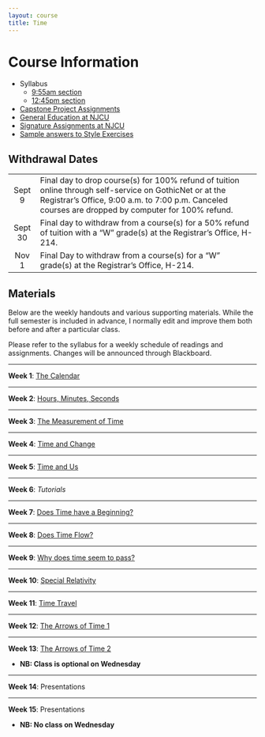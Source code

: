 ```yaml
---
layout: course
title: Time
---
```


# Course Information

+ Syllabus
	+ [9:55am section](Syllabus.pdf)
	+ [12:45pm section](Syllabus2.pdf) 
+ [Capstone Project Assignments](project)
+ [General Education at NJCU](http://www.njcu.edu/department/general-education)
+ [Signature Assignments at NJCU](http://www.njcu.edu/academics/general-education/signature-assignment-information-students)
+ [Sample answers to Style Exercises](answers)

## Withdrawal Dates

|         	 |     |
| :-------------: | ------------- |
| Sept 9| Final day to drop course(s) for 100% refund of tuition online through self-service on GothicNet or at the Registrar’s Office, 9:00 a.m. to 7:00 p.m. Canceled courses are dropped by computer for 100% refund. |
| Sept 30 | Final day to withdraw from a course(s) for a 50% refund of tuition with a “W” grade(s) at the Registrar’s Office, H-214. |
| Nov 1  | Final Day to withdraw from a course(s) for a “W” grade(s) at the Registrar’s Office, H-214.|

## Materials

Below are the weekly handouts and various supporting materials. While the full semester is included in advance, I normally edit and improve them both before and after a particular class. 

Please refer to the syllabus for a weekly schedule of readings and assignments. Changes will be announced through Blackboard. 




---

**Week 1**: [The Calendar](calendar) 


---

**Week 2**: [Hours, Minutes, Seconds](clock) 


---

**Week 3**: [The Measurement of Time](measurement) 


---

**Week 4**: [Time and Change](newton)


---

**Week 5**: [Time and Us](psychology)

---

**Week 6**: *Tutorials*

---

**Week 7**: [Does Time have a Beginning?](beginning)


---
**Week 8**: [Does Time Flow?](flow)

---

**Week 9**: [Why does time seem to pass?](perception)

---

**Week 10**: [Special Relativity](special)

---

**Week 11**: [Time Travel](timetravel)


---

**Week 12**: [The Arrows of Time 1](arrows)


---


**Week 13**: [The Arrows of Time 2](arrows2)

+ **NB: Class is optional on Wednesday**

---

**Week 14**: Presentations

---

**Week 15**: Presentations

+ **NB: No class on Wednesday**
